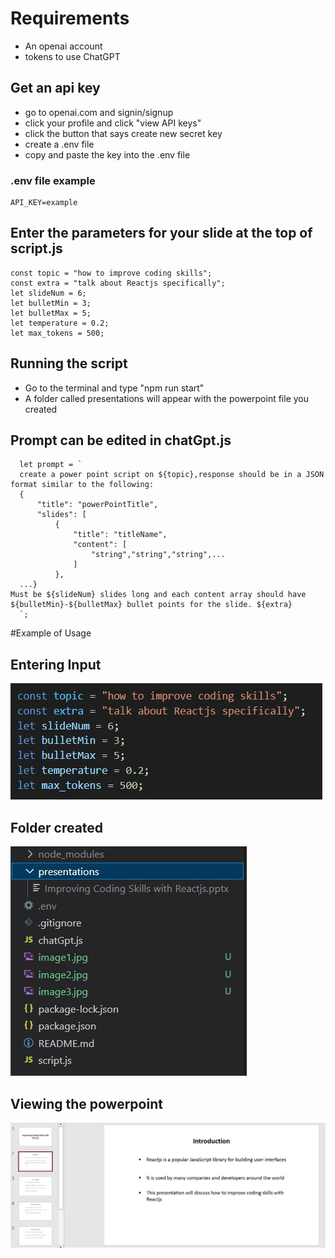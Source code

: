 # Requirements
- An openai account
- tokens to use ChatGPT

## Get an api key
- go to openai.com and signin/signup
- click your profile and click "view API keys"
- click the button that says create new secret key
- create a .env file
- copy and paste the key into the .env file

### .env file example
````
API_KEY=example
````

## Enter the parameters for your slide at the top of script.js
````
const topic = "how to improve coding skills";
const extra = "talk about Reactjs specifically";
let slideNum = 6;
let bulletMin = 3;
let bulletMax = 5;
let temperature = 0.2;
let max_tokens = 500;
````

## Running the script
- Go to the terminal and type "npm run start"
- A folder called presentations will appear with the powerpoint file you created

## Prompt can be edited in chatGpt.js
````
  let prompt = `
  create a power point script on ${topic},response should be in a JSON format similar to the following:
  {
      "title": "powerPointTitle",
      "slides": [
          {
              "title": "titleName",
              "content": [
                  "string","string","string",...
              ]
          },
  ...}
Must be ${slideNum} slides long and each content array should have ${bulletMin}-${bulletMax} bullet points for the slide. ${extra}
  `;
````

#Example of Usage

## Entering Input
![ScreenShot](/screenshots/image3.jpg)

## Folder created
![ScreenShot](/screenshots/image2.jpg)

## Viewing the powerpoint
![ScreenShot](/screenshots/image1.jpg)